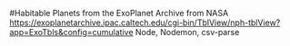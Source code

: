 #Habitable Planets from the ExoPlanet Archive from NASA
https://exoplanetarchive.ipac.caltech.edu/cgi-bin/TblView/nph-tblView?app=ExoTbls&config=cumulative
Node, Nodemon, csv-parse
